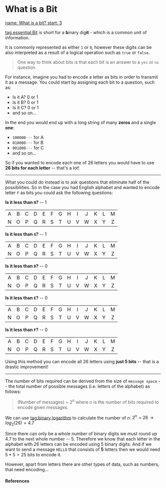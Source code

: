 # What is a Bit

[
    name: What is a bit?
    start: 3
](youtube://X40ft1Lt1f0)

[tag.essential:Bit](https://en.wikipedia.org/wiki/Bit)
is short for a **b**inary dig**it** - which is a common unit of information.

It is commonly represented as either `1` or `0`, however these digits can be
also interpreted as a result of a logical operation such as `true` or `false`.

> One way to think about bits is that each bit is an answer to a `yes` or `no`
> question.

For instance, imagine you had to encode a letter as bits in order to transmit it
as a message. You could start by assigning each bit to a question, such as:
- Is it A? 0 or 1
- Is it B? 0 or 1
- Is it C? 0 or 1
- and so on...

In the end you would end up with a long string of many **zeros** and a single
**one**:
- `100000···` for A
- `010000···` for B
- `001000···` for C
- and so on...

So if you wanted to encode each one of 26 letters you would have to use
**26 bits for each letter** -- that's a lot!

---

What you could do instead is to ask questions that eliminate half of the
possibilities.
So in the case you had English alphabet and wanted to encode letter `F` as bits
you could ask the following questions:

**Is it less than `N`?** -- 1

|       |       |       |       |       |       |       |       |       |       |       |       |       |
| :---: | :---: | :---: | :---: | :---: | :---: | :---: | :---: | :---: | :---: | :---: | :---: | :---: |
|   A   |   B   |   C   |   D   |   E   |   F   |   G   |   H   |   I   |   J   |   K   |   L   |   M   |
|   N   |   O   |   P   |   Q   |   R   |   S   |   T   |   U   |   V   |   W   |   X   |   Y   |   Z   |

<style>
    .table-wrapper:nth-child(17) thead,
    .table-wrapper:nth-child(20) thead,
    .table-wrapper:nth-child(23) thead,
    .table-wrapper:nth-child(26) thead,
    .table-wrapper:nth-child(29) thead {
        display: none;
    }

    .table-wrapper:nth-child(17) tbody tr,
    .table-wrapper:nth-child(20) tbody tr,
    .table-wrapper:nth-child(23) tbody tr,
    .table-wrapper:nth-child(26) tbody tr,
    .table-wrapper:nth-child(29) tbody tr {
        background: none !important;
    }


    .table-wrapper:nth-child(17) tbody tr:first-of-type td:nth-child(6),
    .table-wrapper:nth-child(20) tbody tr:first-of-type td:nth-child(6),
    .table-wrapper:nth-child(23) tbody tr:first-of-type td:nth-child(6),
    .table-wrapper:nth-child(26) tbody tr:first-of-type td:nth-child(6),
    .table-wrapper:nth-child(29) tbody tr:first-of-type td:nth-child(6) {
        background: var(--mono-tint2);
    }

    .table-wrapper:nth-child(17) tbody tr:first-of-type {
        border: 2px solid var(--primary-color);
    }

    .table-wrapper:nth-child(17) tbody tr:nth-child(2) td:nth-child(1) {
        text-decoration: underline;
    }
</style>

**Is it less than `G`?** -- 1

|       |       |       |       |       |       |       |       |       |       |       |       |       |
| :---: | :---: | :---: | :---: | :---: | :---: | :---: | :---: | :---: | :---: | :---: | :---: | :---: |
|   A   |   B   |   C   |   D   |   E   |   F   |   G   |   H   |   I   |   J   |   K   |   L   |   M   |
|   N   |   O   |   P   |   Q   |   R   |   S   |   T   |   U   |   V   |   W   |   X   |   Y   |   Z   |

<style>
    .table-wrapper:nth-child(20) tbody tr:first-of-type td:nth-child(1),
    .table-wrapper:nth-child(20) tbody tr:first-of-type td:nth-child(2),
    .table-wrapper:nth-child(20) tbody tr:first-of-type td:nth-child(3),
    .table-wrapper:nth-child(20) tbody tr:first-of-type td:nth-child(4),
    .table-wrapper:nth-child(20) tbody tr:first-of-type td:nth-child(5),
    .table-wrapper:nth-child(20) tbody tr:first-of-type td:nth-child(6) {
        border-top: 2px solid var(--primary-color);
        border-bottom: 2px solid var(--primary-color);
    }

    .table-wrapper:nth-child(20) tbody tr:first-of-type td:nth-child(1) {
        border-left: 2px solid var(--primary-color);
    }

    .table-wrapper:nth-child(20) tbody tr:first-of-type td:nth-child(6) {
        border-right: 2px solid var(--primary-color);
    }

    .table-wrapper:nth-child(20) tbody tr:nth-child(1) td:nth-child(7) {
        text-decoration: underline;
    }
</style>

**Is it less than `D`?** -- 0

|       |       |       |       |       |       |       |       |       |       |       |       |       |
| :---: | :---: | :---: | :---: | :---: | :---: | :---: | :---: | :---: | :---: | :---: | :---: | :---: |
|   A   |   B   |   C   |   D   |   E   |   F   |   G   |   H   |   I   |   J   |   K   |   L   |   M   |
|   N   |   O   |   P   |   Q   |   R   |   S   |   T   |   U   |   V   |   W   |   X   |   Y   |   Z   |

<style>
    .table-wrapper:nth-child(23) tbody tr:first-of-type td:nth-child(4),
    .table-wrapper:nth-child(23) tbody tr:first-of-type td:nth-child(5),
    .table-wrapper:nth-child(23) tbody tr:first-of-type td:nth-child(6) {
        border-top: 2px solid var(--primary-color);
        border-bottom: 2px solid var(--primary-color);
    }

    .table-wrapper:nth-child(23) tbody tr:first-of-type td:nth-child(4) {
        border-left: 2px solid var(--primary-color);
    }

    .table-wrapper:nth-child(23) tbody tr:first-of-type td:nth-child(6) {
        border-right: 2px solid var(--primary-color);
    }

    .table-wrapper:nth-child(23) tbody tr:nth-child(1) td:nth-child(4) {
        text-decoration: underline;
    }
</style>

**Is it less than `E`?** -- 0

|       |       |       |       |       |       |       |       |       |       |       |       |       |
| :---: | :---: | :---: | :---: | :---: | :---: | :---: | :---: | :---: | :---: | :---: | :---: | :---: |
|   A   |   B   |   C   |   D   |   E   |   F   |   G   |   H   |   I   |   J   |   K   |   L   |   M   |
|   N   |   O   |   P   |   Q   |   R   |   S   |   T   |   U   |   V   |   W   |   X   |   Y   |   Z   |

<style>
    .table-wrapper:nth-child(26) tbody tr:first-of-type td:nth-child(5),
    .table-wrapper:nth-child(26) tbody tr:first-of-type td:nth-child(6) {
        border-top: 2px solid var(--primary-color);
        border-bottom: 2px solid var(--primary-color);
    }

    .table-wrapper:nth-child(26) tbody tr:first-of-type td:nth-child(5) {
        border-left: 2px solid var(--primary-color);
    }

    .table-wrapper:nth-child(26) tbody tr:first-of-type td:nth-child(6) {
        border-right: 2px solid var(--primary-color);
    }

    .table-wrapper:nth-child(26) tbody tr:nth-child(1) td:nth-child(5) {
        text-decoration: underline;
    }
</style>

**Is it less than `F`?** -- 0

|       |       |       |       |       |       |       |       |       |       |       |       |       |
| :---: | :---: | :---: | :---: | :---: | :---: | :---: | :---: | :---: | :---: | :---: | :---: | :---: |
|   A   |   B   |   C   |   D   |   E   |   F   |   G   |   H   |   I   |   J   |   K   |   L   |   M   |
|   N   |   O   |   P   |   Q   |   R   |   S   |   T   |   U   |   V   |   W   |   X   |   Y   |   Z   |

<style>
    .table-wrapper:nth-child(29) tbody tr:first-of-type td:nth-child(6) {
        border: 2px solid var(--primary-color);
        text-decoration: underline;
    }
</style>

Using this method you can encode all 26 letters using **just 5 bits**
-- that is a drastic improvement!

---

The number of bits required can be derived from the size of `message space` --
the total number of possible messages (i.e. letters of the alphabet) as follows:

> $($Number of messages$)$ = $2^n$ where $n$ is the number of bits required to encode
> given messages.

We can use
[tag:binary logarithm](https://en.wikipedia.org/wiki/Binary_logarithm)
to calculate the number of $n$:
$2^n = 26 \rightarrow log_2(26) = 4.7$

Since there can only be a whole number of binary digits we must round up $4.7$
to the next whole number -- $5$. Therefore we know that each letter in the
alphabet with 26 letters can be encoded using 5 binary digits.
And if we want to send a message `HELLO` that consists of **5** letters then we
would need $5 * 5 = 25$ bits to encode it.

However, apart from letters there are other types of data, such as numbers, that
need encoding...

#### References

[^Video 1]: Art of the Problem. _Information Theory part 9: What is a bit?_
[tag.image/youtube:Open Playlist](https://www.youtube.com/playlist?list=PLbg3ZX2pWlgKDVFNwn9B63UhYJVIerzHL)
